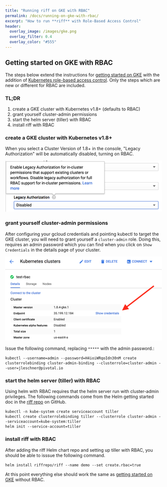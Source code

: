 ```yaml
---
title: "Running riff on GKE with RBAC"
permalink: /docs/running-on-gke-with-rbac/
excerpt: "How to run **riff** with Role-Based Access Control"
header:
  overlay_image: /images/gke.png
  overlay_filter: 0.4
  overlay_color: "#555"
---
```



## Getting started on GKE with RBAC
The steps below extend the instructions for [getting started on GKE](../getting-started-on-gke/)
with the addition of [Kubernetes role-based access control](https://kubernetes.io/docs/admin/authorization/rbac/). Only the steps which are new or different for RBAC are included. 

### TL;DR
1. create a GKE cluster with Kubernetes v1.8+ (defaults to RBAC)
2. grant yourself cluster-admin permissions
3. start the helm server (tiller) with RBAC
4. install riff with RBAC

### create a GKE cluster with Kubernetes v1.8+
When you select a Cluster Version of 1.8+ in the console, "Legacy Authorization" will be automatically disabled, turning on RBAC.

![Disable legacy authorization to turn on RBAC](/images/rbac-on.png)

### grant yourself cluster-admin permissions
After configuring your gcloud credentials and pointing kubectl to target the GKE cluster, you will need to grant yourself
a `cluster-admin` role. Doing this, requires an admin password which you can find when you click on `Show Credentials` 
in the details page of your cluster.

![Show credentials in console](/images/show-credentials.png)

Issue the following command, replacing `*****` with the admin password.:
```
kubectl --username=admin --password=H4ioiWRqoIdn30nM create clusterrolebinding cluster-admin-binding --clusterrole=cluster-admin --user=jleschner@pivotal.io
```

### start the helm server (tiller) with RBAC
Using helm with RBAC requires that the helm server run with cluster-admin privileges. The following commands come from the Helm getting started doc in the [riff repo](https://github.com/projectriff/riff/blob/master/Getting-Started.adoc#install-helm) on GitHub.

```
kubectl -n kube-system create serviceaccount tiller
kubectl create clusterrolebinding tiller --clusterrole cluster-admin --serviceaccount=kube-system:tiller
helm init --service-account=tiller
```

### install riff with RBAC
After adding the riff Helm chart repo and setting up tiller with RBAC, you should be able to isssue the following command.

``` 
helm install riffrepo/riff --name demo --set create.rbac=true
```

At this point everything else should work the same as [getting started on GKE](../getting-started-on-gke/) without RBAC.